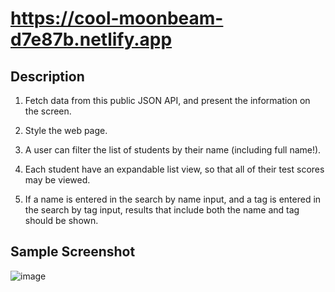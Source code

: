 # https://cool-moonbeam-d7e87b.netlify.app

## Description
1. Fetch data from this public JSON API, and present the information on the screen.

2. Style the web page.

4. A user can filter the list of students by their name (including full name!).

5. Each student have an expandable list view, so that all of their test scores may be viewed.

5. If a name is entered in the search by name input, and a tag is entered in the search by tag input, 
results that include both the name and tag should be shown.

## Sample Screenshot

![image](https://user-images.githubusercontent.com/85941980/166120220-4c0c2ac0-78db-403c-bd30-b51a64293260.png)
